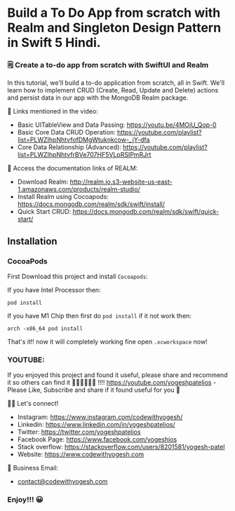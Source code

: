 # Build a To Do App from scratch with Realm and Singleton Design Pattern in Swift 5 Hindi.

### 🗒 Create a to-do app from scratch with SwiftUI and Realm

In this tutorial, we'll build a to-do application from scratch, all in Swift. We'll learn how to implement CRUD (Create, Read, Update and Delete) actions and persist data in our app with the MongoDB Realm package.

🔗 Links mentioned in the video:
- Basic UITableView and Data Passing: https://youtu.be/4MOiU_Qop-0
- Basic Core Data CRUD Operation: https://youtube.com/playlist?list=PLWZIhpNhtvfofDMgWtuknkcow-_jY-dfa
- Core Data Relationship (Advanced): https://youtube.com/playlist?list=PLWZIhpNhtvfrBVe707HF5VLpRSIPmRJrt

📝 Access the documentation links of REALM:
- Download Realm: http://realm.io.s3-website-us-east-1.amazonaws.com/products/realm-studio/
- Install Realm using Cocoapods: https://docs.mongodb.com/realm/sdk/swift/install/
- Quick Start CRUD: https://docs.mongodb.com/realm/sdk/swift/quick-start/


## Installation

### CocoaPods
First Download this project and install `Cocoapods`:

If you have Intel Processor then:

```
pod install
```  

If you have M1 Chip then first do `pod install` if it not work then:

```
arch -x86_64 pod install
```  

That's it!! now it will completely working fine open `.xcworkspace` now!

### YOUTUBE:
If you enjoyed this project and found it useful, please share and recommend it so others can find it 💚💚💚💚💚💚 !!!!
https://youtube.com/yogeshpatelios - Please Like, Subscribe and share if it found useful for you 🤟

👋🏻 Let's connect!
- Instagram: https://www.instagram.com/codewithyogesh/
- Linkedin: https://www.linkedin.com/in/yogeshpatelios/
- Twitter: https://twitter.com/yogeshpatelios
- Facebook Page: https://www.facebook.com/yogeshios
- Stack overflow: https://stackoverflow.com/users/8201581/yogesh-patel
- Website: https://www.codewithyogesh.com

📧 Business Email: 
- contact@codewithyogesh.com


### Enjoy!!! 😀
